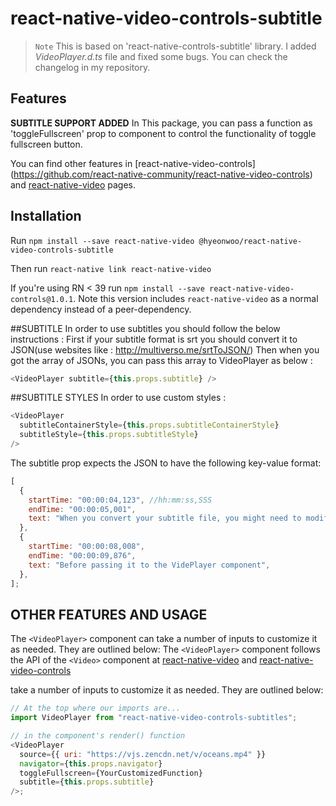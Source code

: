 # react-native-video-controls-subtitle

> `Note` This is based on 'react-native-controls-subtitle' library. I added _VideoPlayer.d.ts_ file and fixed some bugs. You can check the changelog in my repository.

## Features

**SUBTITLE SUPPORT ADDED**
In This package, you can pass a function as 'toggleFullscreen' prop to component to control the functionality of toggle fullscreen button.

You can find other features in [react-native-video-controls] (https://github.com/react-native-community/react-native-video-controls)
and [react-native-video](https://github.com/react-native-community/react-native-video) pages.

## Installation

Run `npm install --save react-native-video @hyeonwoo/react-native-video-controls-subtitle`

Then run `react-native link react-native-video`

If you're using RN < 39 run `npm install --save react-native-video-controls@1.0.1`. Note this version includes `react-native-video` as a normal dependency instead of a peer-dependency.

##SUBTITLE
In order to use subtitles you should follow the below instructions :
First if your subtitle format is srt you should convert it to JSON(use websites like : http://multiverso.me/srtToJSON/)
Then when you got the array of JSONs, you can pass this array to VideoPlayer as below :

```javascript
<VideoPlayer subtitle={this.props.subtitle} />
```

##SUBTITLE STYLES
In order to use custom styles :

```javascript
<VideoPlayer
  subtitleContainerStyle={this.props.subtitleContainerStyle}
  subtitleStyle={this.props.subtitleStyle}
/>
```

The subtitle prop expects the JSON to have the following key-value format:

```javascript
[
  {
    startTime: "00:00:04,123", //hh:mm:ss,SSS
    endTime: "00:00:05,001",
    text: "When you convert your subtitle file, you might need to modify your JSON",
  },
  {
    startTime: "00:00:08,008",
    endTime: "00:00:09,876",
    text: "Before passing it to the VidePlayer component",
  },
];
```

## OTHER FEATURES AND USAGE

The `<VideoPlayer>` component can take a number of inputs to customize it as needed. They are outlined below:
The `<VideoPlayer>` component follows the API of the `<Video>` component at [react-native-video](https://github.com/react-native-community/react-native-video) and [react-native-video-controls](https://github.com/react-native-community/react-native-video-controls)

take a number of inputs to customize it as needed. They are outlined below:

```javascript
// At the top where our imports are...
import VideoPlayer from "react-native-video-controls-subtitles";

// in the component's render() function
<VideoPlayer
  source={{ uri: "https://vjs.zencdn.net/v/oceans.mp4" }}
  navigator={this.props.navigator}
  toggleFullscreen={YourCustomizedFunction}
  subtitle={this.props.subtitle}
/>;
```
